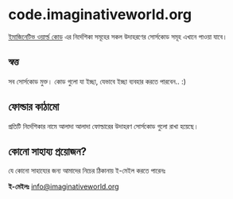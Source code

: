 code.imaginativeworld.org
=====================

[ইমাজিনেটিভ ওয়ার্ল্ড কোড][1] এর নির্দেশিকা সমূহের সকল উদাহরণের সোর্সকোড সমূহ এখানে পাওয়া যাবে।

স্বত্ত
-------

সব সোর্সকোড মুক্ত। কোড গুলো যা ইচ্ছা, যেভাবে ইচ্ছা ব্যবহার করতে পারবেন.. :)


ফোল্ডার কাঠামো
-----------------------

প্রতিটি নির্দেশিকার নামে আলাদা আলাদা ফোল্ডারের উদাহরণ সোর্সকোড গুলো রাখা হয়েছে।

কোনো সাহায্য প্রয়োজন?
----------------------------------

যে কোনো সাহায্যের জন্য আমাদের নিচের ঠিকানায় ই-মেইল করতে পারেনঃ

**ই-মেইলঃ** [info@imaginativeworld.org][2]


  [1]: http://code.imaginativeworld.org
  [2]: mailto:info@imaginativeworld.org
